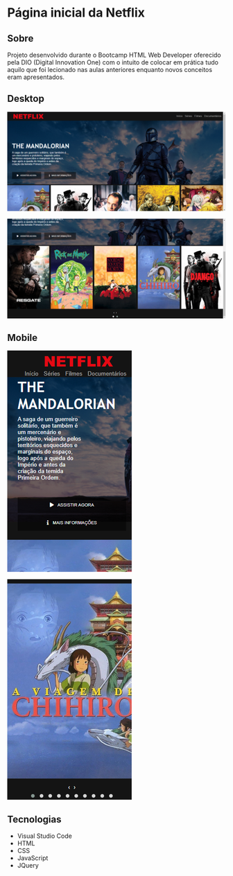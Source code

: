 # Página inicial da Netflix

## Sobre
Projeto desenvolvido durante o Bootcamp HTML Web Developer oferecido pela DIO (Digital Innovation One) com o intuito de colocar em prática tudo aquilo que foi lecionado nas aulas anteriores enquanto novos conceitos eram apresentados.

## Desktop
![Desktop](https://github.com/sergiotavuencas/interface-netflix/blob/screenshots/Desktop%2001.png?raw=true "Versão Desktop")

![Desktop](https://github.com/sergiotavuencas/interface-netflix/blob/screenshots/Desktop%2002.png?raw=true "Versão Desktop")

## Mobile
![Mobile](https://github.com/sergiotavuencas/interface-netflix/blob/screenshots/Mobile%2001.png?raw=true "Versão Mobile")

![Mobile](https://github.com/sergiotavuencas/interface-netflix/blob/screenshots/Mobile%2002.png?raw=true "Versão Mobile")

## Tecnologias
* Visual Studio Code
* HTML
* CSS
* JavaScript
* JQuery

